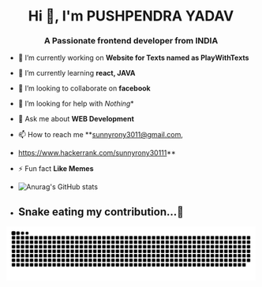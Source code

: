 <h1 align="center">Hi 👋, I'm PUSHPENDRA YADAV</h1>
<h3 align="center">A Passionate frontend developer from INDIA</h3>

- 🔭 I’m currently working on **Website for Texts named as PlayWithTexts**

- 🌱 I’m currently learning **react, JAVA**

- 👯 I’m looking to collaborate on **facebook**

- 🤝 I’m looking for help with *Nothing**

- 💬 Ask me about **WEB Development**

- 📫 How to reach me **sunnyrony3011@gmail.com,
- https://www.hackerrank.com/sunnyrony30111**

- ⚡ Fun fact **Like Memes**

- ![Anurag's GitHub stats](https://github-readme-stats.vercel.app/api?username=PUSHPENDRAPADDI&show_icons=true&theme=dark)

- ## Snake eating my contribution...🐉
![Snake animation](https://github.com/PUSHPENDRAPADDI/PUSHPENDRAPADDI/blob/output/github-contribution-grid-snake.svg)
